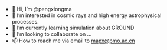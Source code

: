 - 👋 Hi, I’m @pengxiongma
- 👀 I’m interested in cosmic rays and high energy astrophysical processes. 
- 🌱 I’m currently learning simulation about GROUND
- 💞️ I’m looking to collaborate on ...
- 📫 How to reach me via email to mapx@pmo.ac.cn

<!---
pengxiongma/pengxiongma is a ✨ special ✨ repository because its `README.md` (this file) appears on your GitHub profile.
You can click the Preview link to take a look at your changes.
--->
